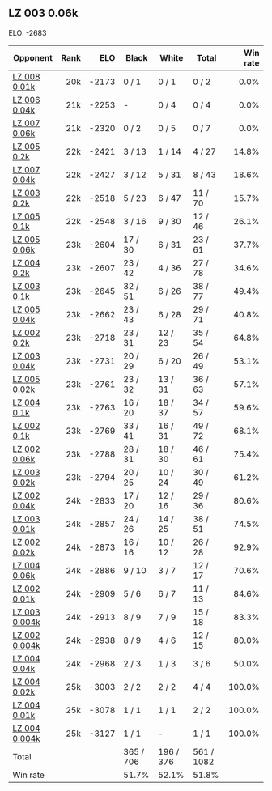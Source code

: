 ## LZ 003 0.06k ##

ELO: -2683

Opponent | Rank | ELO | Black | White | Total | Win rate
---------|-----:|----:|-------|-------|-------|-------:
[LZ 008 0.01k](LZ%20008%200.01k.md) | 20k | -2173 | 0 / 1 | 0 / 1 | 0 / 2 | 0.0%
[LZ 006 0.04k](LZ%20006%200.04k.md) | 21k | -2253 | - | 0 / 4 | 0 / 4 | 0.0%
[LZ 007 0.06k](LZ%20007%200.06k.md) | 21k | -2320 | 0 / 2 | 0 / 5 | 0 / 7 | 0.0%
[LZ 005 0.2k](LZ%20005%200.2k.md) | 22k | -2421 | 3 / 13 | 1 / 14 | 4 / 27 | 14.8%
[LZ 007 0.04k](LZ%20007%200.04k.md) | 22k | -2427 | 3 / 12 | 5 / 31 | 8 / 43 | 18.6%
[LZ 003 0.2k](LZ%20003%200.2k.md) | 22k | -2518 | 5 / 23 | 6 / 47 | 11 / 70 | 15.7%
[LZ 005 0.1k](LZ%20005%200.1k.md) | 22k | -2548 | 3 / 16 | 9 / 30 | 12 / 46 | 26.1%
[LZ 005 0.06k](LZ%20005%200.06k.md) | 23k | -2604 | 17 / 30 | 6 / 31 | 23 / 61 | 37.7%
[LZ 004 0.2k](LZ%20004%200.2k.md) | 23k | -2607 | 23 / 42 | 4 / 36 | 27 / 78 | 34.6%
[LZ 003 0.1k](LZ%20003%200.1k.md) | 23k | -2645 | 32 / 51 | 6 / 26 | 38 / 77 | 49.4%
[LZ 005 0.04k](LZ%20005%200.04k.md) | 23k | -2662 | 23 / 43 | 6 / 28 | 29 / 71 | 40.8%
[LZ 002 0.2k](LZ%20002%200.2k.md) | 23k | -2718 | 23 / 31 | 12 / 23 | 35 / 54 | 64.8%
[LZ 003 0.04k](LZ%20003%200.04k.md) | 23k | -2731 | 20 / 29 | 6 / 20 | 26 / 49 | 53.1%
[LZ 005 0.02k](LZ%20005%200.02k.md) | 23k | -2761 | 23 / 32 | 13 / 31 | 36 / 63 | 57.1%
[LZ 004 0.1k](LZ%20004%200.1k.md) | 23k | -2763 | 16 / 20 | 18 / 37 | 34 / 57 | 59.6%
[LZ 002 0.1k](LZ%20002%200.1k.md) | 23k | -2769 | 33 / 41 | 16 / 31 | 49 / 72 | 68.1%
[LZ 002 0.06k](LZ%20002%200.06k.md) | 23k | -2788 | 28 / 31 | 18 / 30 | 46 / 61 | 75.4%
[LZ 003 0.02k](LZ%20003%200.02k.md) | 23k | -2794 | 20 / 25 | 10 / 24 | 30 / 49 | 61.2%
[LZ 002 0.04k](LZ%20002%200.04k.md) | 24k | -2833 | 17 / 20 | 12 / 16 | 29 / 36 | 80.6%
[LZ 003 0.01k](LZ%20003%200.01k.md) | 24k | -2857 | 24 / 26 | 14 / 25 | 38 / 51 | 74.5%
[LZ 002 0.02k](LZ%20002%200.02k.md) | 24k | -2873 | 16 / 16 | 10 / 12 | 26 / 28 | 92.9%
[LZ 004 0.06k](LZ%20004%200.06k.md) | 24k | -2886 | 9 / 10 | 3 / 7 | 12 / 17 | 70.6%
[LZ 002 0.01k](LZ%20002%200.01k.md) | 24k | -2909 | 5 / 6 | 6 / 7 | 11 / 13 | 84.6%
[LZ 003 0.004k](LZ%20003%200.004k.md) | 24k | -2913 | 8 / 9 | 7 / 9 | 15 / 18 | 83.3%
[LZ 002 0.004k](LZ%20002%200.004k.md) | 24k | -2938 | 8 / 9 | 4 / 6 | 12 / 15 | 80.0%
[LZ 004 0.04k](LZ%20004%200.04k.md) | 24k | -2968 | 2 / 3 | 1 / 3 | 3 / 6 | 50.0%
[LZ 004 0.02k](LZ%20004%200.02k.md) | 25k | -3003 | 2 / 2 | 2 / 2 | 4 / 4 | 100.0%
[LZ 004 0.01k](LZ%20004%200.01k.md) | 25k | -3078 | 1 / 1 | 1 / 1 | 2 / 2 | 100.0%
[LZ 004 0.004k](LZ%20004%200.004k.md) | 25k | -3127 | 1 / 1 | - | 1 / 1 | 100.0%
Total | | | 365 / 706 | 196 / 376 | 561 / 1082 | 
Win rate| | | 51.7% | 52.1% | 51.8% | 
